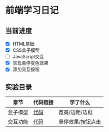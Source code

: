 # 前端学习日记

## 当前进度
- [x] HTML基础  
- [x] CSS盒子模型  
- [ ] JavaScript交互
- [x] 实现悬停变色效果  
- [x] 添加交互按钮  

## 实验目录
| 章节       | 代码链接                   | 学了什么               |
|------------|---------------------------|----------------------|
| 盒子模型   | [代码](box-model/)        | 宽高/边距/边框       |
| 交互功能   | [代码](box-model/)        | 悬停效果/按钮点击     |  
